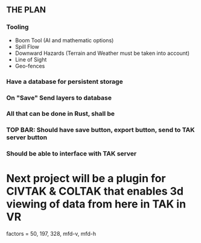 ## THE PLAN
### Tooling
- Boom Tool (AI and mathematic options)
- Spill Flow
- Downward Hazards (Terrain and Weather must be taken into account)
- Line of Sight
- Geo-fences
### Have a database for persistent storage
### On "Save" Send layers to database
### All that can be done in Rust, shall be
### TOP BAR: Should have save button, export button, send to TAK server button
### Should be able to interface with TAK server

# Next project will be a plugin for CIVTAK & COLTAK that enables 3d viewing of data from here in TAK in VR

factors = 50, 197, 328, mfd-v, mfd-h

